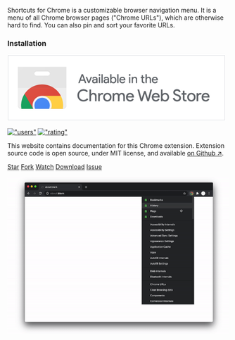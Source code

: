 Shortcuts for Chrome is a customizable browser navigation menu. It is a menu of all Chrome browser
pages ("Chrome URLs"), which are otherwise hard to find. You can also pin and sort your favorite URLs.

### **Installation**

[!["install at chrome web store"][badge]][cws]

[!["users"][user_shield]][cws]  [!["rating"][rate_shield]][cws]

This website contains documentation for this Chrome extension. 
Extension source code is open source, under MIT license, and available [on Github ↗][gh].

[//]: # (github buttons)
<a class="github-button"
href="https://github.com/MobileFirstLLC/shortcuts-for-chrome"
data-color-scheme="light" data-icon="octicon-star" data-size="large"
aria-label="Star MobileFirstLLC/shortcuts-for-chrome on GitHub">Star</a>
<a class="github-button"
href="https://github.com/MobileFirstLLC/shortcuts-for-chrome/fork"
data-color-scheme="light" data-icon="octicon-repo-forked" data-size="large"
aria-label="Fork MobileFirstLLC/shortcuts-for-chrome on GitHub">Fork</a>
<a class="github-button"
href="https://github.com/MobileFirstLLC/shortcuts-for-chrome/subscription"
data-color-scheme="light" data-icon="octicon-eye" data-size="large"
aria-label="Watch MobileFirstLLC/shortcuts-for-chrome on GitHub">Watch</a>
<a class="github-button"
href="https://github.com/MobileFirstLLC/shortcuts-for-chrome/archive/main.zip"
data-color-scheme="light" data-icon="octicon-download" data-size="large"
aria-label="Download MobileFirstLLC/shortcuts-for-chrome on GitHub">Download</a>
<a class="github-button"
href="https://github.com/MobileFirstLLC/shortcuts-for-chrome/issues"
data-color-scheme="light" data-icon="octicon-issue-opened" data-size="large"
aria-label="Issue MobileFirstLLC/shortcuts-for-chrome on GitHub">Issue</a>

!["preview][preview]

<style>
article p{font-size: 110%; line-height: 2; margin:1rem auto;}
article #installation + p img {width: 90%; max-width: 300px}
</style>

[cws]: https://chrome.google.com/webstore/detail/jnmekaomnicdcpgdndekkmojfomifjal

[gh]: https://github.com/MobileFirstLLC/shortcuts-for-chrome

[badge]: https://raw.githubusercontent.com/MobileFirstLLC/shortcuts-for-chrome/main/assets/badge.png

[preview]: https://raw.githubusercontent.com/MobileFirstLLC/shortcuts-for-chrome/main/assets/preview.gif

[user_shield]: https://img.shields.io/chrome-web-store/users/jnmekaomnicdcpgdndekkmojfomifjal?style=flat

[rate_shield]: https://img.shields.io/chrome-web-store/stars/jnmekaomnicdcpgdndekkmojfomifjal?style=flat
